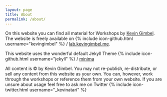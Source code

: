 ```yaml
---
layout: page
title: About
permalink: /about/
---
```


On this website you can find all material for Workshops by [Kevin Gimbel](https://kevingimbel.com/about/). The website is freely available on {% include icon-github.html username="kevingimbel" %} /
[lab.kevingimbel.me](https://github.com/kevingimbel/lab.kevingimbel.me).

This website uses the wonderful default Jekyll Theme
{% include icon-github.html username="jekyll" %} /
[minima](https://github.com/jekyll/minima)

All content is &copy; by Kevin Gimbel. You may not re-publish, re-distribute, or sell any content from this website as your own. You can, however, work through the workshops or reference them from your own website. If you are unsure about usage feel free to ask me on Twitter {% include icon-twitter.html username="_kevinatari" %}
